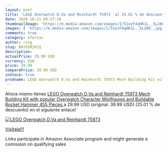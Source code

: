 ```yaml
---
layout: post
title: 'LEGO Overwatch D.Va and Reinhardt 75973  al 25.01 % de descuento'
date: 2020-10-21 09:27:10
thumbnailImage: 'https://m.media-amazon.com/images/I/51ezF4qHK1L._SL200_.jpg'
images: [ 'https://m.media-amazon.com/images/I/51ezF4qHK1L._SL200_.jpg' ]
comments: true
category: ofertas
author: ring
slug: B07G5MJ6CQ
description:
actualPrice: 29.99 USD
currency: USD
price: 29.99
comparePrice: 39.99 USD
inStock: true
prodname: LEGO Overwatch D.Va and Reinhardt 75973 Mech Building Kit with popular Overwatch Character Minifigures and Buildable Rocket Hammer  455 Pieces 
---
```


Ahora mismo tienes [LEGO Overwatch D.Va and Reinhardt 75973 Mech Building Kit with popular Overwatch Character Minifigures and Buildable Rocket Hammer  455 Pieces ](https://www.amazon.com/dp/B07G5MJ6CQ/?tag=tolees-20) a 29.99 USD (original: 39.99 USD) (25.01 %  de descuento) en el siguiente enlace!

[![LEGO Overwatch D.Va and Reinhardt 75973 ](https://m.media-amazon.com/images/I/51ezF4qHK1L._SL200_.jpg)](https://www.amazon.com/dp/B07G5MJ6CQ/?tag=tolees-20)

[Visítala!!!](https://www.amazon.com/dp/B07G5MJ6CQ/?tag=tolees-20)

Links participate in Amazon Associate program and might generate a comission on qualifying sales
